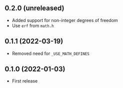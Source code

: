 ## 0.2.0 (unreleased)

- Added support for non-integer degrees of freedom
- Use `erf` from `math.h`

## 0.1.1 (2022-03-19)

- Removed need for `_USE_MATH_DEFINES`

## 0.1.0 (2022-01-03)

- First release
